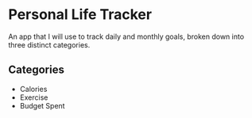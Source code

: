 # Personal Life Tracker

An app that I will use to track daily and monthly goals, broken down into three distinct categories.

## Categories
-  Calories
-  Exercise
-  Budget Spent